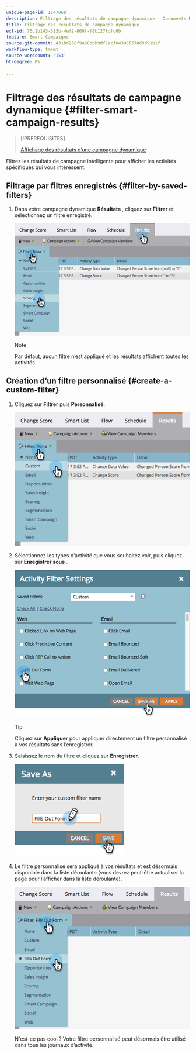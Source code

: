 ```yaml
---
unique-page-id: 1147068
description: Filtrage des résultats de campagne dynamique - Documents Marketo - Documentation du produit
title: Filtrage des résultats de campagne dynamique
exl-id: 76c1b143-313b-4ef2-860f-f8b127fdfc6b
feature: Smart Campaigns
source-git-commit: 431bd258f9a68bbb9df7acf043085578d3d91b1f
workflow-type: tm+mt
source-wordcount: '153'
ht-degree: 0%

---
```


# Filtrage des résultats de campagne dynamique {#filter-smart-campaign-results}

>[!PREREQUISITES]
>
>[Affichage des résultats d’une campagne dynamique](/help/marketo/product-docs/core-marketo-concepts/smart-campaigns/smart-campaign-data/view-smart-campaign-results.md)

Filtrez les résultats de campagne intelligente pour afficher les activités spécifiques qui vous intéressent.

## Filtrage par filtres enregistrés {#filter-by-saved-filters}

1. Dans votre campagne dynamique **Résultats** , cliquez sur **Filtrer** et sélectionnez un filtre enregistré.

   ![](assets/resultsfilter-hands.png)

   >[!NOTE]
   >
   >Par défaut, aucun filtre n’est appliqué et les résultats affichent toutes les activités.

## Création d’un filtre personnalisé {#create-a-custom-filter}

1. Cliquez sur **Filtrer** puis **Personnalisé**.

   ![](assets/filterscustom-hands.png)

1. Sélectionnez les types d’activité que vous souhaitez voir, puis cliquez sur **Enregistrer sous** .

   ![](assets/activityfiltersettings-hands.png)

   >[!TIP]
   >
   >Cliquez sur **Appliquer** pour appliquer directement un filtre personnalisé à vos résultats sans l’enregistrer.

1. Saisissez le nom du filtre et cliquez sur **Enregistrer**.

   ![](assets/saveasfilter-hands.png)

1. Le filtre personnalisé sera appliqué à vos résultats et est désormais disponible dans la liste déroulante (vous devrez peut-être actualiser la page pour l’afficher dans la liste déroulante).

   ![](assets/customfilter-hands.png)

   N&#39;est-ce pas cool ? Votre filtre personnalisé peut désormais être utilisé dans tous les journaux d’activité.

